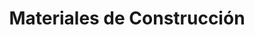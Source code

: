 ---
title: "Materiales de Construcción"
url: /caracas/materiales-de-construccion-avenida-moran/
shop: comercio
---